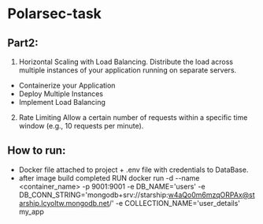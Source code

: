# Polarsec-task
## Part2:
1. Horizontal Scaling with Load Balancing.
Distribute the load across multiple instances of your application running on separate servers.
- Containerize your Application
- Deploy Multiple Instances
- Implement Load Balancing
2. Rate Limiting
Allow a certain number of requests within a specific time window (e.g., 10 requests per minute).

## How to run:
- Docker file attached to project + .env file with credentials to DataBase.
- after image build completed RUN
docker run -d --name <container_name> -p 9001:9001 -e DB_NAME='users' -e DB_CONN_STRING='mongodb+srv://starship:w4aQo0m6mzqORPAx@starship.lcyoltw.mongodb.net/' -e COLLECTION_NAME='user_details' my_app